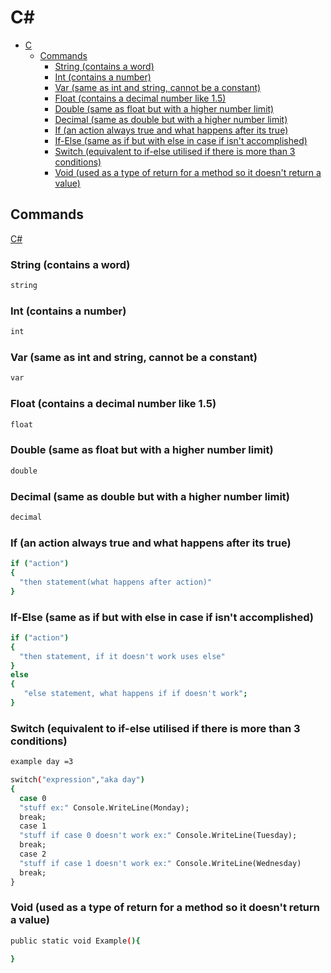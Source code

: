 # C#

- [C](#c)
  - [Commands](#commands)
    - [String (contains a word)](#string-contains-a-word)
    - [Int (contains a number)](#int-contains-a-number)
    - [Var (same as int and string, cannot be a constant)](#var-same-as-int-and-string-cannot-be-a-constant)
    - [Float (contains a decimal number like 1.5)](#float-contains-a-decimal-number-like-15)
    - [Double (same as float but with a higher number limit)](#double-same-as-float-but-with-a-higher-number-limit)
    - [Decimal (same as double but with a higher number limit)](#decimal-same-as-double-but-with-a-higher-number-limit)
    - [If (an action always true and what happens after its true)](#if-an-action-always-true-and-what-happens-after-its-true)
    - [If-Else (same as if but with else in case if isn't accomplished)](#if-else-same-as-if-but-with-else-in-case-if-isnt-accomplished)
    - [Switch (equivalent to if-else utilised if there is more than 3 conditions)](#switch-equivalent-to-if-else-utilised-if-there-is-more-than-3-conditions)
    - [Void (used as a type of return for a method so it doesn't return a value)](#void-used-as-a-type-of-return-for-a-method-so-it-doesnt-return-a-value)

## Commands

[C#](https://docs.microsoft.com/fr-fr/dotnet/csharp/programming-guide/)

### String (contains a word)

```bash
string
```

### Int (contains a number)

```bash
int
```

### Var (same as int and string, cannot be a constant)

```bash
var
```

### Float (contains a decimal number like 1.5)

```bash
float
```

### Double (same as float but with a higher number limit)

```bash
double
```

### Decimal (same as double but with a higher number limit)

```bash
decimal
```

### If (an action always true and what happens after its true)

```bash
if ("action")
{
  "then statement(what happens after action)"
}
```

### If-Else (same as if but with else in case if isn't accomplished)

```bash
if ("action")
{
  "then statement, if it doesn't work uses else"
}
else
{
   "else statement, what happens if if doesn't work";
}
```

### Switch (equivalent to if-else utilised if there is more than 3 conditions)

```bash
example day =3

switch("expression","aka day")
{
  case 0
  "stuff ex:" Console.WriteLine(Monday);
  break;
  case 1
  "stuff if case 0 doesn't work ex:" Console.WriteLine(Tuesday);
  break;
  case 2
  "stuff if case 1 doesn't work ex:" Console.WriteLine(Wednesday)
  break;
}
```

### Void (used as a type of return for a method so it doesn't return a value)

```bash
public static void Example(){

}
```
